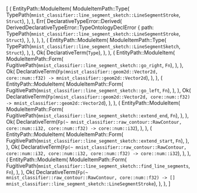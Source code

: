 [
    (
        EntityPath::ModuleItem(
            ModuleItemPath::Type(
                TypePath(`mnist_classifier::line_segment_sketch::LineSegmentStroke`, `Struct`),
            ),
        ),
        Err(
            DeclarativeTypeError::Derived(
                DerivedDeclarativeTypeError::TypeOntologyDeclError {
                    path: TypePath(`mnist_classifier::line_segment_sketch::LineSegmentStroke`, `Struct`),
                },
            ),
        ),
    ),
    (
        EntityPath::ModuleItem(
            ModuleItemPath::Type(
                TypePath(`mnist_classifier::line_segment_sketch::LineSegmentSketch`, `Struct`),
            ),
        ),
        Ok(
            DeclarativeTerm(`Type`),
        ),
    ),
    (
        EntityPath::ModuleItem(
            ModuleItemPath::Form(
                FugitivePath(`mnist_classifier::line_segment_sketch::go_right`, `Fn`),
            ),
        ),
        Ok(
            DeclarativeTerm(`Fp(mnist_classifier::geom2d::Vector2d, core::num::f32) -> mnist_classifier::geom2d::Vector2d`),
        ),
    ),
    (
        EntityPath::ModuleItem(
            ModuleItemPath::Form(
                FugitivePath(`mnist_classifier::line_segment_sketch::go_left`, `Fn`),
            ),
        ),
        Ok(
            DeclarativeTerm(`Fp(mnist_classifier::geom2d::Vector2d, core::num::f32) -> mnist_classifier::geom2d::Vector2d`),
        ),
    ),
    (
        EntityPath::ModuleItem(
            ModuleItemPath::Form(
                FugitivePath(`mnist_classifier::line_segment_sketch::extend_end`, `Fn`),
            ),
        ),
        Ok(
            DeclarativeTerm(`Fp(~ mnist_classifier::raw_contour::RawContour, core::num::i32, core::num::f32) -> core::num::i32`),
        ),
    ),
    (
        EntityPath::ModuleItem(
            ModuleItemPath::Form(
                FugitivePath(`mnist_classifier::line_segment_sketch::extend_start`, `Fn`),
            ),
        ),
        Ok(
            DeclarativeTerm(`Fp(~ mnist_classifier::raw_contour::RawContour, core::num::i32, core::num::i32, core::num::f32) -> core::num::i32`),
        ),
    ),
    (
        EntityPath::ModuleItem(
            ModuleItemPath::Form(
                FugitivePath(`mnist_classifier::line_segment_sketch::find_line_segments`, `Fn`),
            ),
        ),
        Ok(
            DeclarativeTerm(`Fp(~ mnist_classifier::raw_contour::RawContour, core::num::f32) -> [] mnist_classifier::line_segment_sketch::LineSegmentStroke`),
        ),
    ),
]